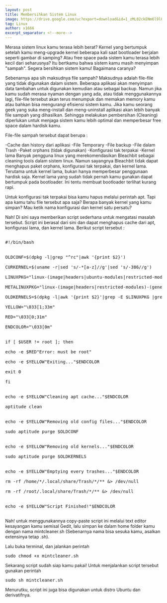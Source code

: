 ```yaml
---
layout: post
title: Membersihkan Sistem Linux
image: https://drive.google.com/uc?export=download&id=1_zML02ckENm6l9lOWPz1uF0M3Astg0ou
tag: Linux
author: x1666
excerpt_separator: <!--more-->
---
```


Merasa sistem linux kamu terasa lebih berat? Kernel yang bertumpuk<!--more--> setelah kamu meng-upgrade kernel beberapa kali saat bootloader berjalan seperti gambar di samping? Atau free space pada sistem kamu terasa lebih kecil dari seharusnya? Itu bertkamu bahwa sistem kamu masih menyimpan "sampah". Segera bersihkan sistem kamu! Bagaimana caranya?


Sebenarnya apa sih maksudnya file sampah? Maksudnya adalah file-file yang tidak digunakan dalam sistem. Beberapa aplikasi akan menyimpan data tambahan untuk digunakan kemudian atau sebagai backup. Namun jika kamu sudah merasa nyaman dengan yang ada, atau tidak menggunakannya lagi, file-file tersebut akan terus menumpuk dan memakan memory kamu atau bahkan bisa mengurangi efisiensi sistem kamu. Jika kamu seorang geek yang suka meng-install dan meng-uninstall aplikasi akan lebih banyak file sampah yang dihasilkan. Sehingga melakukan pembersihan (Cleaning) diperlukan untuk menjaga sistem kamu lebih optimal dan memperbesar free space dalam hardisk kamu.


File-file sampah tersebut dapat berupa :

-Cache dan history dari aplikasi
-File Temporary
-File backup
-File dalam Trash
-Paket orphans (tidak digunakan)
-Konfigurasi tak terpakai
-Kernel lama
Banyak pengguna linux yang merekomendasikan Bleachbit sebagai cleaning tools dalam sistem linux. Namun sayangnya Bleachbit tidak dapat menghapus paket orphans, konfigurasi tak terpakai, dan kernel lama. Terutama untuk kernel lama, bukan hanya memperbesar penggunaan hardisk saja. Kernel lama yang sudah tidak pernah kamu gunakan dapat bertumpuk pada bootloader. Ini tentu membuat bootloader terlihat kurang rapi.


Untuk konfigurasi tak terpakai bisa kamu hapus melalui perintah apt. Tapi apa kamu tahu file tersebut apa saja? Berapa banyak kernel yang kamu simpan? Mau ketik nama konfigurasi dan kernel satu persatu?


Nah! Di sini saya memberikan script sederhana untuk mengatasi masalah tersebut. Script ini berasal dari sini dan dapat menghapus cache dari apt, konfigurasi lama, dan kernel lama. Berikut script tersebut :

<pre>

#!/bin/bash


OLDCONF=$(dpkg -l|grep "^rc"|awk '{print $2}')

CURKERNEL=$(uname -r|sed 's/-*[a-z]//g'|sed 's/-386//g')

LINUXPKG="linux-(image|headers|ubuntu-modules|restricted-modules)"

METALINUXPKG="linux-(image|headers|restricted-modules)-(generic|i386|server|common|rt|xen)"

OLDKERNELS=$(dpkg -l|awk '{print $2}'|grep -E $LINUXPKG |grep -vE $METALINUXPKG|grep -v $CURKERNEL)

YELLOW="\033[1;33m"

RED="\033[0;31m"

ENDCOLOR="\033[0m"


if [ $USER != root ]; then

echo -e $RED"Error: must be root"

echo -e $YELLOW"Exiting..."$ENDCOLOR

exit 0

fi


echo -e $YELLOW"Cleaning apt cache..."$ENDCOLOR

aptitude clean


echo -e $YELLOW"Removing old config files..."$ENDCOLOR

sudo aptitude purge $OLDCONF


echo -e $YELLOW"Removing old kernels..."$ENDCOLOR

sudo aptitude purge $OLDKERNELS


echo -e $YELLOW"Emptying every trashes..."$ENDCOLOR

rm -rf /home/*/.local/share/Trash/*/** &> /dev/null

rm -rf /root/.local/share/Trash/*/** &> /dev/null


echo -e $YELLOW"Script Finished!"$ENDCOLOR

</pre>


Nah! untuk menggunakannya copy-paste script ini melalui text editor kesayangan kamu semisal Gedit, lalu simpan ke dalam home folder kamu dengan nama mintcleaner.sh (Sebenarnya nama bisa sesuka kamu, asalkan extensinya tetap .sh).


Lalu buka terminal, dan jalankan perintah

<pre>sudo chmod +x mintcleaner.sh</pre>

Sekarang script sudah siap kamu pakai! Untuk menjalankan script tersebut gunakan perintah

<pre>sudo sh mintcleaner.sh</pre>
 

Menurutku, script ini juga bisa digunakan untuk distro Ubuntu dan derivatifnya.
